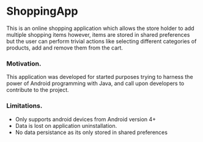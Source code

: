 # ShoppingApp
This is an online shopping application which allows the store holder to add multiple shopping items however, items are stored in shared preferences 
but the user can perform trivial actions like selecting different categories of products, add and remove them from the cart.

<h3>Motivation.</h3>
This application was developed for started purposes trying to harness the power of Android programming with Java, and call upon developers to contribute to the project.
<h3>Limitations.</h3>
<ul>
  <li>Only supports android devices from Android version 4+</li>
  <li>Data is lost on application uninstallation.</li>
  <li>No data persistance as its only stored in shared preferences</li>
</ul>
